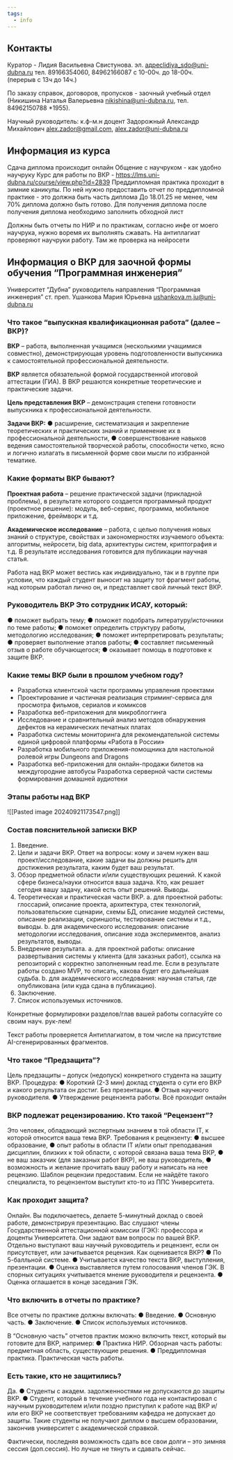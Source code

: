 ```yaml
---
tags:
  - info
---
```

## Контакты
Куратор - Лидия Васильевна Свистунова. эл. адресlidiya_sdo@uni-dubna.ru  тел. 89166354060, 84962166087 с 10-00ч. до 18-00ч. (перерыв с 13ч до 14ч.) 

По заказу справок, договоров, пропусков -  заочный учебный отдел (Никишина Наталья Валерьевна [nikishina@uni-dubna.ru](mailto:nikishina@uni-dubna.ru), тел. 84962150788 *1955).

Научный руководитель: к.ф-м.н доцент Задорожный Александр Михайлович [alex.zador@gmail.com](mailto:alex.zador@gmail.com), [alex.zador@uni-dubna.ru](mailto:alex.zador@uni-dubna.ru)

## Информация из курса 

Сдача диплома происходит онлайн
Общение с научруком - как удобно научруку
Курс для работы по ВКР - https://lms.uni-dubna.ru/course/view.php?id=2839
Преддипломная практика проходит в зимние каникулы. По ней нужно предоставить отчет по преддипломной практике - это должна быть часть диплома
До 18.01.25 не менее, чем 70% диплома должно быть готово.
Для получения диплома после получения диплома необходимо заполнить обходной лист

Должны быть отчеты по НИР и по практикам, согласно инфе от моего научрука, нужно воремя их выполнять сжавать. 
На антиплагиат проверяют научруки работу. Там же проверка на нейросети 
## Информация о ВКР для заочной формы обучения “Программная инженерия”

Университет “Дубна” руководитель направления “Программная инженерия” ст. преп. Ушанкова Мария Юрьевна ushankova.m.ju@uni-dubna.ru

### Что такое “выпускная квалификационная работа” (далее – ВКР)?

**ВКР** – работа, выполненная учащимся (несколькими учащимися совместно), демонстрирующая уровень подготовленности выпускника к самостоятельной профессиональной деятельности.

**ВКР** является обязательной формой государственной итоговой аттестации (ГИА). В ВКР решаются конкретные теоретические и практические задачи.

**Цель представления ВКР** – демонстрация степени готовности выпускника к профессиональной деятельности.

**Задачи ВКР:**
● расширение, систематизация и закрепление теоретических и практических знаний и
применение их в профессиональной деятельности,
● совершенствование навыков ведения самостоятельной творческой работы, способности
четко, ясно и логично излагать в письменной форме свои мысли по избранной тематике.

### Какие форматы ВКР бывают?
**Проектная работа** – решение практической задачи (прикладной проблемы), в результате которого создается программный продукт (проектное решение): модуль, веб-сервис, программа, мобильное приложение, фреймворк и т.д. 

**Академическое исследование** – работа, с целью получения новых знаний о структуре, свойствах и закономерностях изучаемого объекта: алгоритмы, нейросети, big data, архитектуры систем, криптография и т.д. В результате исследования готовится для публикации научная статья. 

Работа над ВКР может вестись как индивидуально, так и в группе при условии, что каждый студент выносит на защиту тот фрагмент работы, над которым работал лично он, и представляет свой личный текст ВКР.


### Руководитель ВКР Это сотрудник ИСАУ, который: 
● поможет выбрать тему; 
● поможет подобрать литературу/источники по теме работы; 
● поможет определить структуру работы, методологию исследования; 
● поможет интерпретировать результаты; 
● проверяет выполнение этапов работы; 
● составляет письменный отзыв о работе обучающегося; 
● оказывает помощь в подготовке к защите ВКР.

### Какие темы ВКР были в прошлом учебном году? 
- Разработка клиентской части программы управления проектами 
- Проектирование и частичная реализация стриминг-сервиса для просмотра фильмов, сериалов и комиксов 
- Разработка веб-приложения для микроблоггинга 
- Исследование и сравнительный анализ методов обнаружения дефектов на керамических печатных платах 
- Разработка системы мониторинга для рекомендательной системы единой цифровой платформы «Работа в России»
- Разработка мобильного приложения-помощника для настольной ролевой игры Dungeons and Dragons 
- Разработка веб-приложения для онлайн-продажи билетов на междугородние автобусы Разработка серверной части системы формирования домашней аудиотеки

### Этапы работы над ВКР
![[Pasted image 20240921173547.png]]
### Состав пояснительной записки ВКР
1. Введение. 
2. Цели и задачи ВКР. Ответ на вопросы: кому и зачем нужен ваш проект/исследование, какие задачи вы должны решить для достижения результата, каким будет ваш результат. 
3. Обзор предметной области и/или существующих решений. К какой сфере бизнеса/науки относится ваша задача. Кто, как решает сегодня вашу задачу, какой есть опыт решений. Выводы. 
4. Теоретическая и практическая части ВКР. a. для проектной работы: глоссарий, описание проекта, архитектура, стек технологий, пользовательские сценарии, схемы БД, описание модулей системы, описание реализации, скриншоты, тестирование системы и т.д., выводы. b. для академического исследования: описание методологии исследования, описание хода экспериментов, анализ результатов, выводы. 
5. Внедрение результата. 
	a. для проектной работы: описание развертывания системы у клиента (для заказных работ), ссылка на репозиторий с корректно заполненным read.me. Если в результате работы создано MVP, то описать, какова будет его дальнейшая судьба. 
	b. для академического исследования: научная статья, где опубликована (или куда сдана в публикацию). 
6. Заключение. 
7. Список используемых источников. 

Конкретные формулировки разделов/глав вашей работы согласуйте со своим науч. рук-лем! 

Текст работы проверяется Антиплагиатом, в том числе на присутствие AI-сгенерированных фрагментов.

### Что такое “Предзащита”? 
Цель предзащиты – допуск (недопуск) конкретного студента на защиту ВКР. 
Процедура: 
● Короткий (2-3 мин) доклад студента о сути его ВКР и какого результата он достиг. Без презентации. 
● Отзыв научного руководителя. 
● Утверждение рецензента работы. Всё проходит онлайн

### ВКР подлежат рецензированию. Кто такой “Рецензент”? 
Это человек, обладающий экспертным знанием в той области IT, к которой относится ваша тема ВКР. 
Требования к рецензенту: 
● высшее образование, 
● опыт работы в области IT и/или опыт преподавания дисциплин, близких к той области, с которой связана ваша тема ВКР, 
● не ваш заказчик (для заказных работ ВКР), не ваш руководитель,
● возможность и желание прочитать вашу работу и написать на нее рецензию. Шаблон рецензии предоставим. Если не найдёте такого специалиста, то рецензентом выступит кто-то из ППС Университета.

### Как проходит защита?

Онлайн. Вы подключаетесь, делаете 5-минутный доклад о своей работе, демонстрируя презентацию. 
Вас слушают члены Государственной аттестационной комиссии (ГЭК): профессора и доценты Университета. Они задают вам вопросы по вашей ВКР. Отдельно выступают ваш научный руководитель и рецензент, если он присутствует, или зачитывается рецензия. 
Как оценивается ВКР? 
● По 5-балльной системе. 
● Учитывается качество текста ВКР, выступления, презентации. 
● Оценка выставляется путем голосования членов ГЭК. В спорных ситуациях учитывается мнение руководителя и рецензента. 
● Оценка оглашается в конце заседания ГЭК.

### Что включить в отчеты по практике? 
Все отчеты по практике должны включать: 
● Введение. 
● Основную часть. 
● Заключение. 
● Список используемых источников. 

В “Основную часть” отчетов практик можно включить текст, который вы готовите для ВКР, например: 
● Практика НИР. Обзорная часть работы: предметная область, существующие решения. 
● Преддипломная практика. Практическая часть работы.


### Есть такие, кто не защитились? 
Да. 
● Студенты с академ. задолженностями не допускаются до защиты ВКР. 
● Студент, который в течение учебного года не контактировал с научным руководителем и/или поздно приступил к работе над ВКР и/или его ВКР не соответствует требованиям кафедра не допускает до защиты. Такие студенты не получают диплом о высшем образовании, закончив университет с академической справкой. 

Фактически, последняя возможность сдать все свои долги – это зимняя сессия (доп.сессия). Но лучше не тянуть и сдавать сейчас.